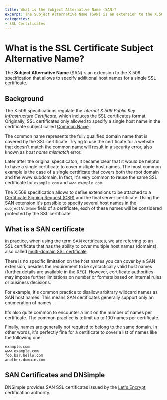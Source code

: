 ```yaml
---
title: What is the Subject Alternative Name (SAN)?
excerpt: The Subject Alternative Name (SAN) is an extension to the X.509 specification that allows to specify additional host names for a single SSL certificate.
categories:
- SSL Certificates
---
```


# What is the SSL Certificate Subject Alternative Name?

The **Subject Alternative Name** (SAN) is an extension to the X.509 specification that allows to specify additional host names for a single SSL certificate.

## Background

The X.509 specifications regulate the _Internet X.509 Public Key Infrastructure Certificate_, which includes the SSL certificates format. Originally, SSL certificates only allowed to specify a single host name in the certificate subject called [Common Name](/articles/what-is-common-name).

The common name represents the fully qualified domain name that is covered by the SSL certificate. Trying to use the certificate for a website that doesn't match the common name will result in a security error, also known as _host name mismatch_ error. 

Later after the original specificaton, it became clear that it would be helpful to have a single certificate to cover multiple host names. The most common example is the case of a single certificate that covers both the root domain and the www subdomain. In fact, it's very common to reuse the same SSL certificate for `example.com` and `www.example.com`.

The X.509 specification allows to define extensions to be attached to a [Certificate Signing Request (CSR)](/articles/what-is-csr) and the final server certificate. Using the SAN extension it's possible to specify several host names in the `subjectAltName` field of a certificate, each of these names will be considered protected by the SSL certificate.

## What is a SAN certificate

In practice, when using the term SAN certificates, we are referring to an SSL certificate that has the ability to cover multiple host names (domains), also called [multi-domain SSL certificate](/articles/ssl-certificates-types/#multi-domain-ssl-certificates).

There is no specific limitation on the host names you can cover by a SAN extension, besides the requirement to be syntactically valid host names (further details are available in the [RFC](https://tools.ietf.org/html/rfc6818)). However, certificate authorities may impose further limitations on number or formats based on internal rules or business decisions.

For example, it's common practice to disallow arbitrary wildcard names as SAN host names. This means SAN certificates generally support only an enumeration of names.

It's also quite common to encounter a limit on the number of names per certificate. The common practice is to limit up to 100 names per certificate.  

Finally, names are generally not required to belong to the same domain. In other words, it's perfectly fine for a certificate to cover a list of names like the following one:

```
example.com
www.example.com
foo.bar.hello.com
another.domain.com
```

## SAN Certificates and DNSimple

DNSimple provides SAN SSL certificates issued by the [Let's Encrypt](/articles/letsencrypt) certification authority.

